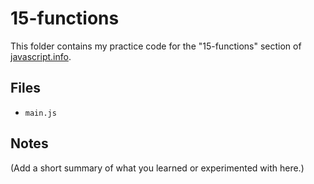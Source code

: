 # 15-functions

This folder contains my practice code for the "15-functions" section of [javascript.info](https://javascript.info/).

## Files

- `main.js`

## Notes

(Add a short summary of what you learned or experimented with here.)
